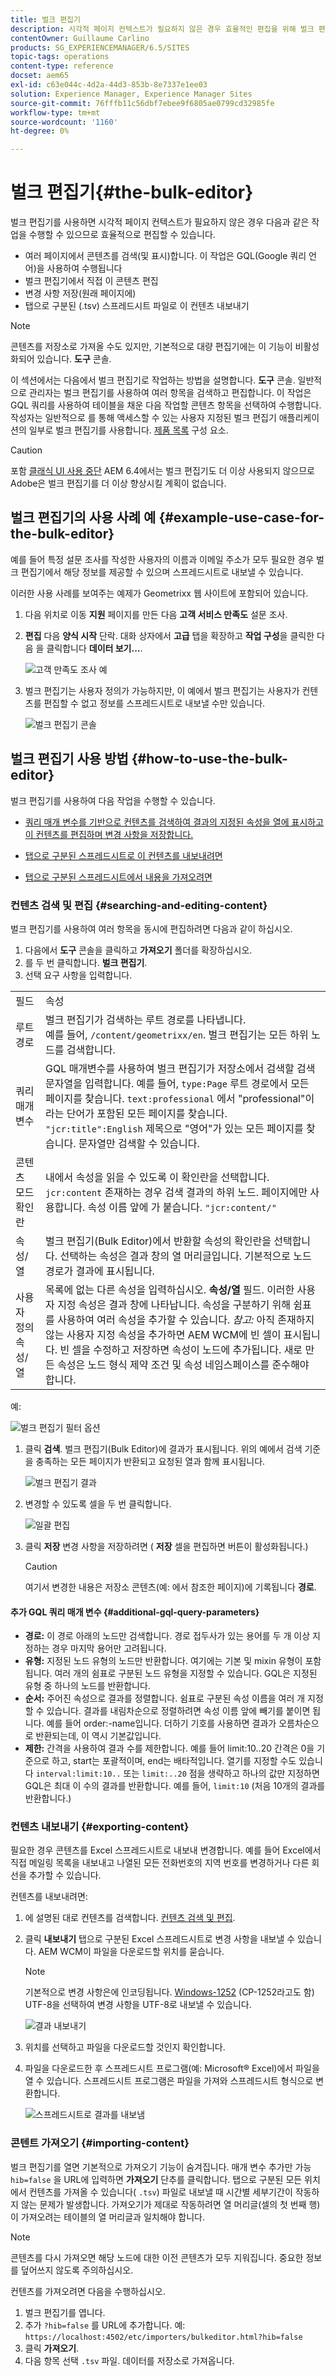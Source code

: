 ```yaml
---
title: 벌크 편집기
description: 시각적 페이지 컨텍스트가 필요하지 않은 경우 효율적인 편집을 위해 벌크 편집기를 사용하는 방법에 대해 알아봅니다.
contentOwner: Guillaume Carlino
products: SG_EXPERIENCEMANAGER/6.5/SITES
topic-tags: operations
content-type: reference
docset: aem65
exl-id: c63e044c-4d2a-44d3-853b-8e7337e1ee03
solution: Experience Manager, Experience Manager Sites
source-git-commit: 76fffb11c56dbf7ebee9f6805ae0799cd32985fe
workflow-type: tm+mt
source-wordcount: '1160'
ht-degree: 0%

---
```



# 벌크 편집기{#the-bulk-editor}

벌크 편집기를 사용하면 시각적 페이지 컨텍스트가 필요하지 않은 경우 다음과 같은 작업을 수행할 수 있으므로 효율적으로 편집할 수 있습니다.

* 여러 페이지에서 콘텐츠를 검색(및 표시)합니다. 이 작업은 GQL(Google 쿼리 언어)을 사용하여 수행됩니다
* 벌크 편집기에서 직접 이 콘텐츠 편집
* 변경 사항 저장(원래 페이지에)
* 탭으로 구분된 (.tsv) 스프레드시트 파일로 이 컨텐츠 내보내기

>[!NOTE]
>
>콘텐츠를 저장소로 가져올 수도 있지만, 기본적으로 대량 편집기에는 이 기능이 비활성화되어 있습니다. **도구** 콘솔.

이 섹션에서는 다음에서 벌크 편집기로 작업하는 방법을 설명합니다. **도구** 콘솔. 일반적으로 관리자는 벌크 편집기를 사용하여 여러 항목을 검색하고 편집합니다. 이 작업은 GQL 쿼리를 사용하여 테이블을 채운 다음 작업할 콘텐츠 항목을 선택하여 수행합니다. 작성자는 일반적으로 를 통해 액세스할 수 있는 사용자 지정된 벌크 편집기 애플리케이션의 일부로 벌크 편집기를 사용합니다. [제품 목록](/help/sites-authoring/default-components.md#productlist) 구성 요소.

>[!CAUTION]
>
>포함 [클래식 UI 사용 중단](/help/release-notes/deprecated-removed-features.md) AEM 6.4에서는 벌크 편집기도 더 이상 사용되지 않으므로 Adobe은 벌크 편집기를 더 이상 향상시킬 계획이 없습니다.

## 벌크 편집기의 사용 사례 예 {#example-use-case-for-the-bulk-editor}

예를 들어 특정 설문 조사를 작성한 사용자의 이름과 이메일 주소가 모두 필요한 경우 벌크 편집기에서 해당 정보를 제공할 수 있으며 스프레드시트로 내보낼 수 있습니다.

이러한 사용 사례를 보여주는 예제가 Geometrixx 웹 사이트에 포함되어 있습니다.

1. 다음 위치로 이동 **지원** 페이지를 만든 다음 **고객 서비스 만족도** 설문 조사.
1. **편집** 다음 **양식 시작** 단락. 대화 상자에서 **고급** 탭을 확장하고 **작업 구성**&#x200B;을 클릭한 다음 을 클릭합니다 **데이터 보기...**.

   ![고객 만족도 조사 예](assets/custsatsurvey.png)

1. 벌크 편집기는 사용자 정의가 가능하지만, 이 예에서 벌크 편집기는 사용자가 컨텐츠를 편집할 수 없고 정보를 스프레드시트로 내보낼 수만 있습니다.

   ![벌크 편집기 콘솔](assets/bulkeditor.png)

## 벌크 편집기 사용 방법 {#how-to-use-the-bulk-editor}

벌크 편집기를 사용하여 다음 작업을 수행할 수 있습니다.

* [쿼리 매개 변수를 기반으로 컨텐츠를 검색하여 결과의 지정된 속성을 열에 표시하고 이 컨텐츠를 편집하며 변경 사항을 저장합니다.](#searching-and-editing-content)
* [탭으로 구분된 스프레드시트로 이 컨텐츠를 내보내려면](#exporting-content)

* [탭으로 구분된 스프레드시트에서 내용을 가져오려면](#importing-content)

### 컨텐츠 검색 및 편집 {#searching-and-editing-content}

벌크 편집기를 사용하여 여러 항목을 동시에 편집하려면 다음과 같이 하십시오.

1. 다음에서 **도구** 콘솔을 클릭하고 **가져오기** 폴더를 확장하십시오.
1. 를 두 번 클릭합니다. **벌크 편집기**.
1. 선택 요구 사항을 입력합니다.

<table>
 <tbody>
  <tr>
   <td>필드</td>
   <td>속성</td>
  </tr>
  <tr>
   <td>루트 경로</td>
   <td>벌크 편집기가 검색하는 루트 경로를 나타냅니다.<br /> 예를 들어, <code>/content/geometrixx/en</code>. 벌크 편집기는 모든 하위 노드를 검색합니다.</td>
  </tr>
  <tr>
   <td>쿼리 매개변수</td>
   <td>GQL 매개변수를 사용하여 벌크 편집기가 저장소에서 검색할 검색 문자열을 입력합니다. 예를 들어, <code>type:Page</code> 루트 경로에서 모든 페이지를 찾습니다. <code>text:professional</code> 에서 "professional"이라는 단어가 포함된 모든 페이지를 찾습니다. <code>"jcr:title":English</code> 제목으로 "영어"가 있는 모든 페이지를 찾습니다. 문자열만 검색할 수 있습니다.</td>
  </tr>
  <tr>
   <td>콘텐츠 모드 확인란</td>
   <td>내에서 속성을 읽을 수 있도록 이 확인란을 선택합니다. <code>jcr:content</code> 존재하는 경우 검색 결과의 하위 노드. 페이지에만 사용합니다. 속성 이름 앞에 가 붙습니다. <code>"jcr:content/"</code></td>
  </tr>
  <tr>
   <td>속성/열</td>
   <td>벌크 편집기(Bulk Editor)에서 반환할 속성의 확인란을 선택합니다. 선택하는 속성은 결과 창의 열 머리글입니다. 기본적으로 노드 경로가 결과에 표시됩니다.</td>
  </tr>
  <tr>
   <td>사용자 정의 속성/열</td>
   <td>목록에 없는 다른 속성을 입력하십시오. <strong>속성/열</strong> 필드. 이러한 사용자 지정 속성은 결과 창에 나타납니다. 속성을 구분하기 위해 쉼표를 사용하여 여러 속성을 추가할 수 있습니다. <i>참고:</i> 아직 존재하지 않는 사용자 지정 속성을 추가하면 AEM WCM에 빈 셀이 표시됩니다. 빈 셀을 수정하고 저장하면 속성이 노드에 추가됩니다. 새로 만든 속성은 노드 형식 제약 조건 및 속성 네임스페이스를 준수해야 합니다.</td>
  </tr>
 </tbody>
</table>

예:

![벌크 편집기 필터 옵션](assets/searchfilter.png)

1. 클릭 **검색**. 벌크 편집기(Bulk Editor)에 결과가 표시됩니다.
위의 예에서 검색 기준을 충족하는 모든 페이지가 반환되고 요청된 열과 함께 표시됩니다.

   ![벌크 편집기 결과](assets/chlimage_1-39.png)

1. 변경할 수 있도록 셀을 두 번 클릭합니다.

   ![일괄 편집](assets/srchresultedit.png)

1. 클릭 **저장** 변경 사항을 저장하려면 ( **저장** 셀을 편집하면 버튼이 활성화됩니다.)

   >[!CAUTION]
   >
   >여기서 변경한 내용은 저장소 콘텐츠(예: 에서 참조한 페이지)에 기록됩니다 **경로**.

#### 추가 GQL 쿼리 매개 변수 {#additional-gql-query-parameters}

* **경로:** 이 경로 아래의 노드만 검색합니다. 경로 접두사가 있는 용어를 두 개 이상 지정하는 경우 마지막 용어만 고려됩니다.
* **유형:** 지정된 노드 유형의 노드만 반환합니다. 여기에는 기본 및 mixin 유형이 포함됩니다. 여러 개의 쉼표로 구분된 노드 유형을 지정할 수 있습니다. GQL은 지정된 유형 중 하나의 노드를 반환합니다.
* **순서:** 주어진 속성으로 결과를 정렬합니다. 쉼표로 구분된 속성 이름을 여러 개 지정할 수 있습니다. 결과를 내림차순으로 정렬하려면 속성 이름 앞에 빼기를 붙이면 됩니다. 예를 들어 order:-name입니다. 더하기 기호를 사용하면 결과가 오름차순으로 반환되는데, 이 역시 기본값입니다.
* **제한:** 간격을 사용하여 결과 수를 제한합니다. 예를 들어 limit:10..20 간격은 0을 기준으로 하고, start는 포괄적이며, end는 배타적입니다. 열기를 지정할 수도 있습니다 `interval:limit:10..` 또는 `limit:..20`
점을 생략하고 하나의 값만 지정하면 GQL은 최대 이 수의 결과를 반환합니다. 예를 들어, `limit:10` (처음 10개의 결과를 반환합니다.)

### 컨텐츠 내보내기 {#exporting-content}

필요한 경우 콘텐츠를 Excel 스프레드시트로 내보내 변경합니다. 예를 들어 Excel에서 직접 메일링 목록을 내보내고 나열된 모든 전화번호의 지역 번호를 변경하거나 다른 회선을 추가할 수 있습니다.

컨텐츠를 내보내려면:

1. 에 설명된 대로 컨텐츠를 검색합니다. [컨텐츠 검색 및 편집](#searching-and-editing-content).
1. 클릭 **내보내기** 탭으로 구분된 Excel 스프레드시트로 변경 사항을 내보낼 수 있습니다. AEM WCM이 파일을 다운로드할 위치를 묻습니다.

   >[!NOTE]
   >
   >기본적으로 변경 사항은에 인코딩됩니다. [Windows-1252](https://en.wikipedia.org/wiki/Windows-1252) (CP-1252라고도 함) UTF-8을 선택하여 변경 사항을 UTF-8로 내보낼 수 있습니다.

   ![결과 내보내기](assets/srchrsesultexport.png)

1. 위치를 선택하고 파일을 다운로드할 것인지 확인합니다.
1. 파일을 다운로드한 후 스프레드시트 프로그램(예: Microsoft® Excel)에서 파일을 열 수 있습니다. 스프레드시트 프로그램은 파일을 가져와 스프레드시트 형식으로 변환합니다.

   ![스프레드시트로 결과를 내보냄](assets/exportinexcel.png)

### 콘텐트 가져오기 {#importing-content}

벌크 편집기를 열면 기본적으로 가져오기 기능이 숨겨집니다. 매개 변수 추가만 가능 `hib=false` 을 URL에 입력하면 **가져오기** 단추를 클릭합니다. 탭으로 구분된 모든 위치에서 컨텐츠를 가져올 수 있습니다( `.tsv`) 파일로 내보낼 때 시간별 세부기간이 작동하지 않는 문제가 발생합니다. 가져오기가 제대로 작동하려면 열 머리글(셀의 첫 번째 행)이 가져오려는 테이블의 열 머리글과 일치해야 합니다.

>[!NOTE]
>
>콘텐츠를 다시 가져오면 해당 노드에 대한 이전 콘텐츠가 모두 지워집니다. 중요한 정보를 덮어쓰지 않도록 주의하십시오.

컨텐츠를 가져오려면 다음을 수행하십시오.

1. 벌크 편집기를 엽니다.
1. 추가 `?hib=false` 를 URL에 추가합니다. 예:
   `https://localhost:4502/etc/importers/bulkeditor.html?hib=false`
1. 클릭 **가져오기**.
1. 다음 항목 선택 `.tsv` 파일. 데이터를 저장소로 가져옵니다.
